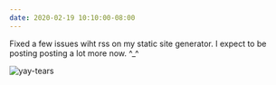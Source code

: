 ```yaml
---
date: 2020-02-19 10:10:00-08:00
---
```


Fixed a few issues wiht rss on my static site generator. I expect to be posting posting a lot more now. ^_^

![yay-tears](https://media0.giphy.com/media/axu6dFuca4HKM/giphy.gif)
